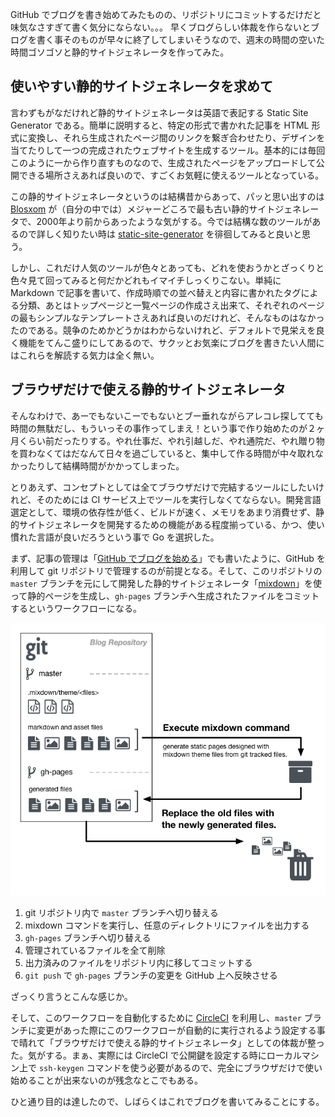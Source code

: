 GitHub でブログを書き始めてみたものの、リポジトリにコミットするだけだと味気なさすぎて書く気分にならない。。。
早くブログらしい体裁を作らないとブログを書く事そのものが早々に終了してしまいそうなので、週末の時間の空いた時間ゴソゴソと静的サイトジェネレータを作ってみた。

## 使いやすい静的サイトジェネレータを求めて

言わずもがなだけれど静的サイトジェネレータは英語で表記する Static Site Generator である。簡単に説明すると、特定の形式で書かれた記事を HTML 形式に変換し、それら生成されたページ間のリンクを繋ぎ合わせたり、デザインを当てたりして一つの完成されたウェブサイトを生成するツール。基本的には毎回このように一から作り直すものなので、生成されたページをアップロードして公開できる場所さえあれば良いので、すごくお気軽に使えるツールとなっている。

この静的サイトジェネレータというのは結構昔からあって、パッと思い出すのは [Blosxom](https://ja.wikipedia.org/wiki/Blosxom) が（自分の中では）メジャーどころで最も古い静的サイトジェネレータで、2000年より前からあったような気がする。今では結構な数のツールがあるので詳しく知りたい時は [static-site-generator](https://github.com/topics/static-site-generator) を徘徊してみると良いと思う。

しかし、これだけ人気のツールが色々とあっても、どれを使おうかとざっくりと色々見て回ってみると何だかどれもイマイチしっくりこない。単純に Markdown で記事を書いて、作成時順での並べ替えと内容に書かれたタグによる分類、あとはトップページと一覧ページの作成さえ出来て、それぞれのページの最もシンプルなテンプレートさえあれば良いのだけれど、そんなものはなかったのである。競争のためかどうかはわからないけれど、デフォルトで見栄えを良く機能をてんこ盛りにしてあるので、サクッとお気楽にブログを書きたい人間にはこれらを解読する気力は全く無い。


## ブラウザだけで使える静的サイトジェネレータ

そんなわけで、あーでもないこーでもないとブー垂れながらアレコレ探してても時間の無駄だし、もういっその事作ってしまえ！という事で作り始めたのが２ヶ月くらい前だったりする。やれ仕事だ、やれ引越しだ、やれ通院だ、やれ贈り物を買わなくてはだなんて日々を過ごしていると、集中して作る時間が中々取れなかったりして結構時間がかかってしまった。

とりあえず、コンセプトとしては全てブラウザだけで完結するツールにしたいけれど、そのためには CI サービス上でツールを実行しなくてならない。開発言語選定として、環境の依存性が低く、ビルドが速く、メモリをあまり消費せず、静的サイトジェネレータを開発するための機能がある程度揃っている、かつ、使い慣れた言語が良いだろうという事で Go を選択した。

まず、記事の管理は「[GitHub でブログを始める](started-a-blogging-on-github.md)」でも書いたように、GitHub を利用して git リポジトリで管理するのが前提となる。そして、このリポジトリの `master` ブランチを元にして開発した静的サイトジェネレータ「[mixdown](https://github.com/mah0x211/mixdown)」を使って静的ページを生成し、`gh-pages` ブランチへ生成されたファイルをコミットするというワークフローになる。

![page generation workflow](page-generation-workflow.png)

1. git リポジトリ内で `master` ブランチへ切り替える
2. mixdown コマンドを実行し、任意のディレクトリにファイルを出力する
3. `gh-pages` ブランチへ切り替える
4. 管理されているファイルを全て削除
5. 出力済みのファイルをリポジトリ内に移してコミットする
6. `git push` で `gh-pages` ブランチの変更を GitHub 上へ反映させる

ざっくり言うとこんな感じか。

そして、このワークフローを自動化するために [CircleCI](https://circleci.com) を利用し、`master` ブランチに変更があった際にこのワークフローが自動的に実行されるよう設定する事で晴れて「ブラウザだけで使える静的サイトジェネレータ」としての体裁が整った。気がする。まぁ、実際には CircleCI で公開鍵を設定する時にローカルマシン上で `ssh-keygen` コマンドを使う必要があるので、完全にブラウザだけで使い始めることが出来ないのが残念なとこでもある。

ひと通り目的は達したので、しばらくはこれでブログを書いてみることにする。
